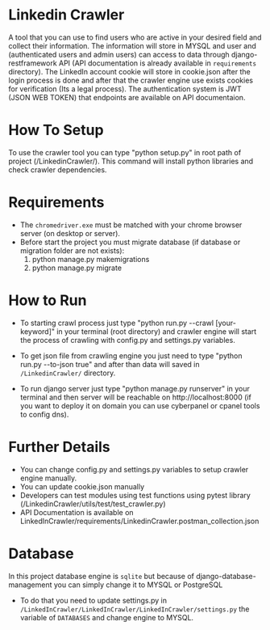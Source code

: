
# Linkedin Crawler
A tool that you can use to find users who are active in your desired field and collect their information.
The information will store in MYSQL and user and (authenticated users and admin users) can access to data through django-restframework API (API documentation is already available in `requirements` directory).
The LinkedIn account cookie will store in cookie.json after the login process is done and after that the crawler engine use exists cookies for verification (Its a legal process).
The authentication system is JWT (JSON WEB TOKEN) that endpoints are available on API documentaion.


# How To Setup
To use the crawler tool you can type "python setup.py" in root path of project (/LinkedinCrawler/).
This command will install python libraries and check crawler dependencies.


# Requirements
- The `chromedriver.exe` must be matched with your chrome browser server (on desktop or server).
- Before start the project you must migrate database (if database or migration folder are not exists):
   1. python manage.py makemigrations
   2. python manage.py migrate


# How to Run
- To starting crawl process just type "python run.py --crawl [your-keyword]" in your terminal (root directory) and crawler engine will start the process of crawling with config.py and settings.py variables.

- To get json file from crawling engine you just need to type "python run.py --to-json true" and after than data will saved in 
`/LinkedinCrawler/` directory.

- To run django server just type "python manage.py runserver" in your terminal and then server will be reachable on http://localhost:8000 (if you want to deploy it on domain you can use cyberpanel or cpanel tools to config dns).


# Further Details 
- You can change config.py and settings.py variables to setup crawler engine manually.
- You can update cookie.json manually 
- Developers can test modules using test functions using pytest library (/LinkedinCrawler/utils/test/test_crawler.py)
- API Documentation is available on LinkedInCrawler/requirements/LinkedinCrawler.postman_collection.json


# Database 
In this project database engine is `sqlite` but because of django-database-management you can simply change it to MYSQL or PostgreSQL
- To do that you need to update settings.py in  `/LinkedInCrawler/LinkedInCrawler/LinkedInCrawler/settings.py` the variable of `DATABASES` and change engine to MYSQL.